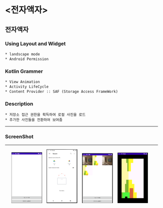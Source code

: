 # <전자액자>
  
  ## 전자액자
  
  ### Using Layout and Widget
    * landscape mode
    * Android Permission


  ### Kotlin Grammer
    * View Animation
    * Activity LifeCycle
    * Content Provider :: SAF (Storage Access FrameWork)
  
  ### Description
    * 저장소 접근 권한을 획득하여 로컬 사진을 로드
    * 추가한 사진들을 전환하여 보여줌

  
  ---
  
### ScreenShot
---

<p align="center">
  <img src="../images/ElectronicFrameActivity_Main.PNG" width="20%" alt="1.png">&nbsp;&nbsp;&nbsp;
  <img src="../images/ElectronicFrameActivity_AddPhoto.PNG" width="20%" alt="1.png">&nbsp;&nbsp;&nbsp;
  <img src="../images/ElectronicFrameActivity_PhotoList.PNG" width="20%" alt="1.png">&nbsp;&nbsp;&nbsp;
  <img src="../images/ElectronicFrameActivity_Frame.PNG" width="20%" alt="1.png">&nbsp;&nbsp;&nbsp;
</p>
